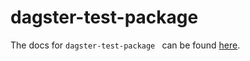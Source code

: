 # dagster-test-package

The docs for `dagster-test-package ` can be found
[here](https://docs.dagster.io/_apidocs/libraries/dagster-test-package).